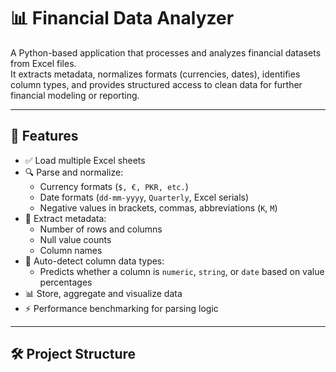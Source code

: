 # 📊 Financial Data Analyzer

A Python-based application that processes and analyzes financial datasets from Excel files.  
It extracts metadata, normalizes formats (currencies, dates), identifies column types, and provides structured access to clean data for further financial modeling or reporting.

---

## 🚀 Features

- ✅ Load multiple Excel sheets
- 🔍 Parse and normalize:
  - Currency formats (`$, €, PKR, etc.`)
  - Date formats (`dd-mm-yyyy`, `Quarterly`, Excel serials)
  - Negative values in brackets, commas, abbreviations (`K`, `M`)
- 📁 Extract metadata:
  - Number of rows and columns
  - Null value counts
  - Column names
- 🧠 Auto-detect column data types:
  - Predicts whether a column is `numeric`, `string`, or `date` based on value percentages
- 📊 Store, aggregate and visualize data
- ⚡ Performance benchmarking for parsing logic

---

## 🛠️ Project Structure

